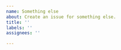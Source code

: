 ```yaml
---
name: Something else
about: Create an issue for something else.
title: ''
labels: ''
assignees: ''

---
```



